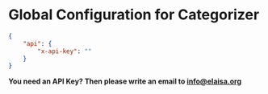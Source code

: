 # Global Configuration for Categorizer

```json
{
    "api": {
        "x-api-key": ""
    }
}
```

**You need an API Key? Then please write an email to info@elaisa.org**